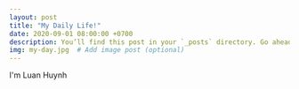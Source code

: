 ```yaml
---
layout: post
title: "My Daily Life!"
date: 2020-09-01 08:00:00 +0700
description: You’ll find this post in your `_posts` directory. Go ahead and edit it and re-build the site to see your changes. # Add post description (optional)
img: my-day.jpg  # Add image post (optional)
---
```

I'm Luan Huynh
